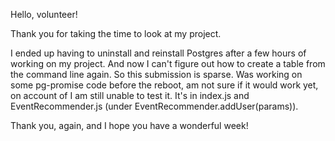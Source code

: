 Hello, volunteer!

Thank you for taking the time to look at my project.

I ended up having to uninstall and reinstall Postgres after a few hours of working on my project. And now I can't figure out how to create a table from the command line again. So this submission is sparse. Was working on some pg-promise code before the reboot, am not sure if it would work yet, on account of I am still unable to test it. It's in index.js and EventRecommender.js (under EventRecommender.addUser(params)).

Thank you, again, and I hope you have a wonderful week!